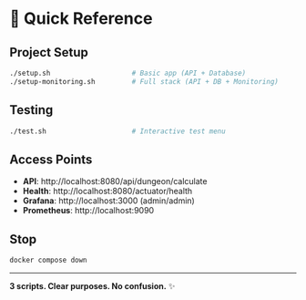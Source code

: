 # 🚀 Quick Reference

## Project Setup
```bash
./setup.sh                    # Basic app (API + Database)
./setup-monitoring.sh         # Full stack (API + DB + Monitoring)
```

## Testing
```bash
./test.sh                     # Interactive test menu
```

## Access Points
- **API**: http://localhost:8080/api/dungeon/calculate
- **Health**: http://localhost:8080/actuator/health
- **Grafana**: http://localhost:3000 (admin/admin) 
- **Prometheus**: http://localhost:9090

## Stop
```bash
docker compose down
```

---
**3 scripts. Clear purposes. No confusion.** ✨
